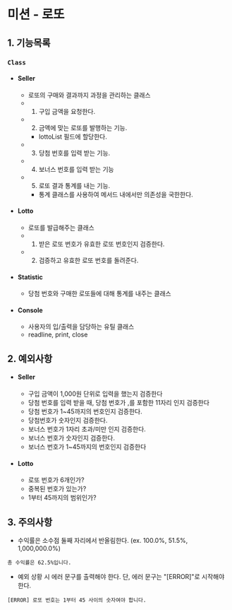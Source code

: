 # 미션 - 로또

## 1. 기능목록

### `Class`

- #### Seller

  - 로또의 구매와 결과까지 과정을 관리하는 클래스
  - 1. 구입 금액을 요청한다.
  - 2. 금액에 맞는 로또를 발행하는 기능.
    - lottoList 필드에 할당한다.
  - 3. 당첨 번호를 입력 받는 기능.
  - 4. 보너스 번호를 입력 받는 기능
  - 5. 로또 결과 통계를 내는 기능.
    - 통계 클래스를 사용하여 메서드 내에서만 의존성을 국한한다.

- #### Lotto

  - 로또를 발급해주는 클래스
  - 1. 받은 로또 번호가 유효한 로또 번호인지 검증한다.
  - 2. 검증하고 유효한 로또 번호를 돌려준다.

- #### Statistic

  - 당첨 번호와 구매한 로또들에 대해 통계를 내주는 클래스

- #### Console

  - 사용자의 입/출력을 담당하는 유틸 클래스
  - readline, print, close

## 2. 예외사항

- #### Seller

  - 구입 금액이 1,000원 단위로 입력을 했는지 검증한다
  - 당첨 번호를 입력 받을 때, 당첨 번호가 ,를 포함한 11자리 인지 검증한다
  - 당첨 번호가 1~45까지의 번호인지 검증한다.
  - 당첨번호가 숫자인지 검증한다.
  - 보너스 번호가 1자리 초과/미만 인지 검증한다.
  - 보너스 번호가 숫자인지 검증한다.
  - 보너스 번호가 1~45까지의 번호인지 검증한다

- #### Lotto

  - 로또 번호가 6개인가?
  - 중복된 번호가 있는가?
  - 1부터 45까지의 범위인가?

## 3. 주의사항

- 수익률은 소수점 둘째 자리에서 반올림한다. (ex. 100.0%, 51.5%, 1,000,000.0%)

```
총 수익률은 62.5%입니다.
```

- 예외 상황 시 에러 문구를 출력해야 한다. 단, 에러 문구는 "[ERROR]"로 시작해야 한다.

```
[ERROR] 로또 번호는 1부터 45 사이의 숫자여야 합니다.
```
